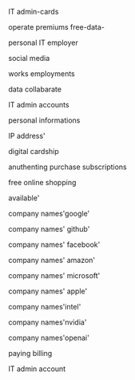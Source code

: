 IT admin-cards
 
operate premiums free-data-

personal IT employer 

social media 

works employments  

data collabarate 

IT admin accounts

personal informations 

IP address' 

digital cardship 

anuthenting purchase subscriptions

free online shopping  

 available'

company names'google'

company names' github'

company names' facebook'

company names' amazon'

company names' microsoft'

company names' apple'

company names'intel'

company names'nvidia'

company names'openai' 

paying billing

IT admin account 




